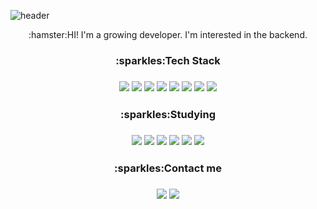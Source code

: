 ![header](https://capsule-render.vercel.app/api?type=slice&color=FFC023&height=200&section=header&text=Hello%20World!&fontSize=70)

<div align="center">:hamster:HI! I'm a growing developer. I'm interested in the backend.</div>
<div align="center">
<h3>:sparkles:Tech Stack<h3>
  
<img src="https://img.shields.io/badge/java-007396?style=square&logo=java&logoColor=white">
<img src="https://img.shields.io/badge/spring-6DB33F?style=square&logo=spring&logoColor=white">
<img src="https://img.shields.io/badge/springboot-6DB33F?style=square&logo=springboot&logoColor=white">   

<img src="https://img.shields.io/badge/jquery-0769AD?style=square&logo=jquery&logoColor=white">
<img src="https://img.shields.io/badge/javascript-F7DF1E?style=square&logo=javascript&logoColor=black">   

<img src="https://img.shields.io/badge/Apache%20CouchDB-E42528?style=square&logo=Apache%20CouchDB&logoColor=white">
<img src="https://img.shields.io/badge/mysql-4479A1?style=square&logo=mysql&logoColor=white">
<img src="https://img.shields.io/badge/python-3776AB?style=square&logo=python&logoColor=white">

<h3>:sparkles:Studying<h3>
   <img src="https://img.shields.io/badge/jpa-007396?style=square&logo=java&logoColor=white">
   <img src="https://img.shields.io/badge/Junit-25A162?style=square&logo=JUnit5&logoColor=white">
   <img src="https://img.shields.io/badge/Spring%20Security-6DB33F?style=square&logo=Spring%20Security&logoColor=white">
   <img src="https://img.shields.io/badge/Elasticsearch-005571?style=square&logo=Elasticsearch&logoColor=white">
   <img src="https://img.shields.io/badge/Redis-DC382D?style=square&logo=Redis&logoColor=white">
   <img src="https://img.shields.io/badge/RabbitMQ-FF6600?style=square&logo=RabbitMQ&logoColor=white">
   
<h3>:sparkles:Contact me<h3>
  <a href="https://happylsm76.tistory.com" target="_blank"><img src="https://img.shields.io/badge/Blogger-64BC4B?style=square&logo=Blogger&logoColor=white"/></a>
  <a href="mailto:﻿"happylsm76@gmail.com" target="_blank"><img src="https://img.shields.io/badge/Gmail-EA4335?style=square&logo=Gmail&logoColor=white"/></a>
  
</div>
